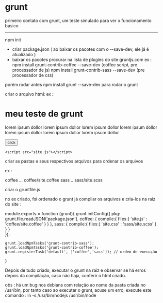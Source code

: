 # grunt
primeiro contato com grunt, um teste simulado para ver o funcionamento básico

---

npm init
- criar package.json ( ao baixar os pacotes com o --save-dev, ele já é atualizado )
- baixar os pacotes
procurar na lista de plugins do site gruntjs.com
ex : 
npm install grunt-contrib-coffee --save-dev (coffee script, pre processador de js)
npm install grunt-contrib-sass --save-dev (pre processador de css)

porém rodar antes npm install grunt --save-dev para rodar o grunt

criar o arquivo html:
ex :

<!DOCTYPE html>
<html lang="en">
<head>
	<meta charset="UTF-8">
	<title>titulo</title>
	<link rel="stylesheet" href="site.css">
</head>
<body>
	<h1>meu teste de grunt</h1>
	<p> lorem ipsum dollor  lorem ipsum dollor  lorem ipsum dollor  lorem ipsum dollor  lorem ipsum dollor  lorem ipsum dollor  lorem ipsum dollor </p>
	<button id="theButton">click</button>

	<script src="site.js"></script> 
</body>
</html>


criar as pastas e seus respectivos arquivos para ordenar os arquivos

ex :

coffee
... coffee/site.coffee
sass
.. sass/site.scss

criar o gruntfile.js

no ex criado, foi ordenado o grunt já compilar os arquivos e cria-los na raiz do site :

module.exports = function (grunt){
	grunt.initConfig({
		pkg: grunt.file.readJSON('package.json'),
		coffee: {
			compile:{
				files:{
					'site.js' : 'coffee/site.coffee'
				}
			}
		},
		sass: {
			compile:{
				files:{
					'site.css' : 'sass/site.scss'
				}
			}
		}		
	});

	grunt.loadNpmTasks('grunt-contrib-sass');
	grunt.loadNpmTasks('grunt-contrib-coffee');
	grunt.registerTask('default', ['coffee','sass']); // ordem de execução

}


Depois de tudo criado, executar o grunt na raiz e observar se há erros depois da compilação, caso não haja, conferir o html criado.

obs : há um bug nos debians com relação ao nome da pasta criada no /usr/bin, por tanto caso ao executar o grunt, acuse um erro, execute este comando : ln -s /usr/bin/nodejs /usr/bin/node








